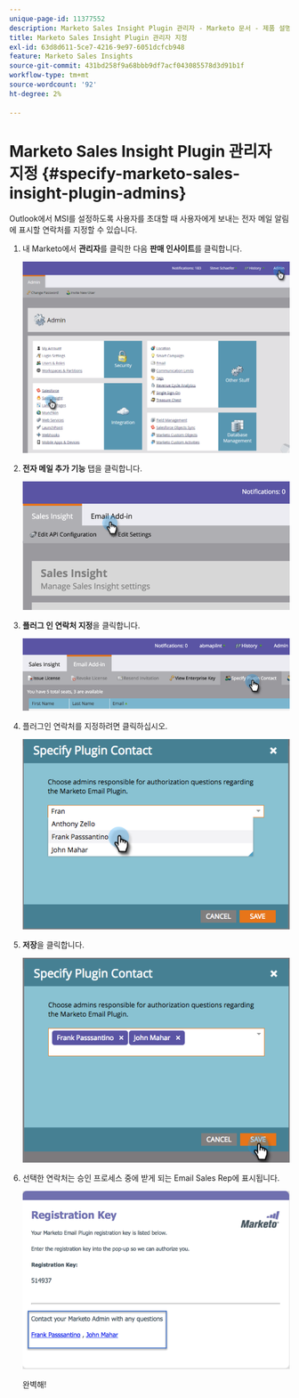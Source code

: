 ```yaml
---
unique-page-id: 11377552
description: Marketo Sales Insight Plugin 관리자 - Marketo 문서 - 제품 설명서 지정
title: Marketo Sales Insight Plugin 관리자 지정
exl-id: 63d8d611-5ce7-4216-9e97-6051dcfcb948
feature: Marketo Sales Insights
source-git-commit: 431bd258f9a68bbb9df7acf043085578d3d91b1f
workflow-type: tm+mt
source-wordcount: '92'
ht-degree: 2%

---
```


# Marketo Sales Insight Plugin 관리자 지정 {#specify-marketo-sales-insight-plugin-admins}

Outlook에서 MSI를 설정하도록 사용자를 초대할 때 사용자에게 보내는 전자 메일 알림에 표시할 연락처를 지정할 수 있습니다.

1. 내 Marketo에서 **관리자**&#x200B;를 클릭한 다음 **판매 인사이트**&#x200B;를 클릭합니다.

   ![](assets/image2016-7-25-14-3a12-3a59.png)

1. **전자 메일 추가 기능** 탭을 클릭합니다.

   ![](assets/image2016-7-25-14-3a2-3a53.png)

1. **플러그 인 연락처 지정**&#x200B;을 클릭합니다.

   ![](assets/image2016-7-25-14-3a7-3a27.png)

1. 플러그인 연락처를 지정하려면 클릭하십시오.

   ![](assets/image2016-8-25-11-3a21-3a38.png)

1. **저장**&#x200B;을 클릭합니다.

   ![](assets/image2016-8-25-11-3a17-3a7.png)

1. 선택한 연락처는 승인 프로세스 중에 받게 되는 Email Sales Rep에 표시됩니다.

   ![](assets/image2016-8-25-11-3a33-3a33.png)

   완벽해!
